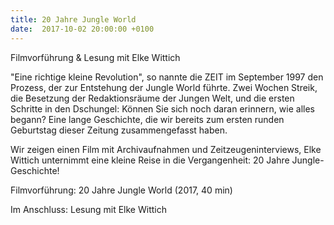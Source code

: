 ```yaml
---
title: 20 Jahre Jungle World
date:  2017-10-02 20:00:00 +0100
---
```


Filmvorführung &amp; Lesung mit Elke Wittich



"Eine richtige kleine Revolution", so nannte die ZEIT im September 1997 den Prozess, der zur Entstehung der Jungle World führte.
Zwei Wochen Streik, die Besetzung der Redaktionsräume der Jungen Welt, und die ersten Schritte in den Dschungel: Können Sie
sich noch daran erinnern, wie alles begann? Eine lange Geschichte, die wir bereits zum ersten runden Geburtstag dieser Zeitung
zusammengefasst haben.


Wir zeigen einen Film mit Archivaufnahmen und Zeitzeugeninterviews, Elke Wittich unternimmt eine kleine Reise in die Vergangenheit:
20 Jahre Jungle-Geschichte!


Filmvorführung: 20 Jahre Jungle World (2017, 40 min)

Im Anschluss: Lesung mit Elke Wittich

